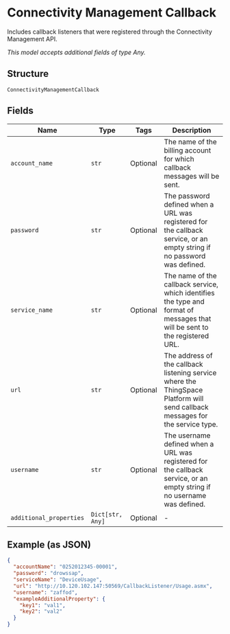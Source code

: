 
# Connectivity Management Callback

Includes callback listeners that were registered through the Connectivity Management API.

*This model accepts additional fields of type Any.*

## Structure

`ConnectivityManagementCallback`

## Fields

| Name | Type | Tags | Description |
|  --- | --- | --- | --- |
| `account_name` | `str` | Optional | The name of the billing account for which callback messages will be sent. |
| `password` | `str` | Optional | The password defined when a URL was registered for the callback service, or an empty string if no password was defined. |
| `service_name` | `str` | Optional | The name of the callback service, which identifies the type and format of messages that will be sent to the registered URL. |
| `url` | `str` | Optional | The address of the callback listening service where the ThingSpace Platform will send callback messages for the service type. |
| `username` | `str` | Optional | The username defined when a URL was registered for the callback service, or an empty string if no username was defined. |
| `additional_properties` | `Dict[str, Any]` | Optional | - |

## Example (as JSON)

```json
{
  "accountName": "0252012345-00001",
  "password": "drowssap",
  "serviceName": "DeviceUsage",
  "url": "http://10.120.102.147:50569/CallbackListener/Usage.asmx",
  "username": "zaffod",
  "exampleAdditionalProperty": {
    "key1": "val1",
    "key2": "val2"
  }
}
```

